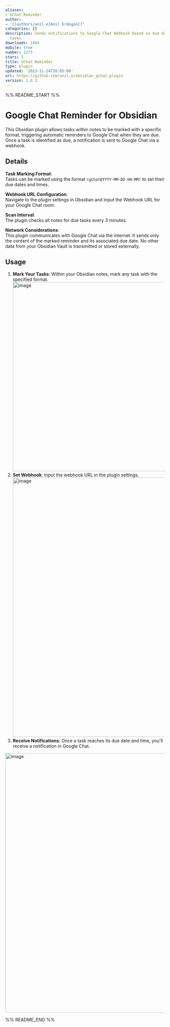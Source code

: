 ```yaml
---
aliases:
- GChat Reminder
author:
- '[[authors/anil-e|Anil Erdogan]]'
categories: []
description: Sends notifications to Google Chat Webhook based on due dates in Obsidian
  tasks.
downloads: 2484
mobile: true
number: 1273
stars: 5
title: GChat Reminder
type: plugin
updated: '2023-11-24T20:05:08'
url: https://github.com/anil-e/obsidian_gchat_plugin
version: 1.0.3
---
```


%% README_START %%

# Google Chat Reminder for Obsidian

This Obsidian plugin allows tasks within notes to be marked with a specific format, triggering automatic reminders to Google Chat when they are due. Once a task is identified as due, a notification is sent to Google Chat via a webhook.

## Details

**Task Marking Format**:  
Tasks can be marked using the format `(gChat@YYYY-MM-DD HH:MM)` to set their due dates and times.

**Webhook URL Configuration**:  
Navigate to the plugin settings in Obsidian and input the Webhook URL for your Google Chat room.

**Scan Interval**:  
The plugin checks all notes for due tasks every 3 minutes.

**Network Considerations**:  
This plugin communicates with Google Chat via the internet. It sends only the content of the marked reminder and its associated due date. No other data from your Obsidian Vault is transmitted or stored externally.

## Usage

1. **Mark Your Tasks**: Within your Obsidian notes, mark any task with the specified format.
   <img width="598" alt="image" src="https://github.com/anil-e/obsidian_gchat_plugin/assets/81299222/fe2d9235-60ca-4f83-a348-061c505147ac">
2. **Set Webhook**: Input the webhook URL in the plugin settings.
   <img width="820" alt="image" src="https://github.com/anil-e/obsidian_gchat_plugin/assets/81299222/0f53e222-1adb-4320-be1d-a33ce5792f4e">
3. **Receive Notifications**: Once a task reaches its due date and time, you'll receive a notification in Google Chat.
<img width="820" alt="image" src="https://github.com/anil-e/obsidian_gchat_plugin/assets/81299222/908f618a-eead-4511-883f-f3414b02d5fe">


%% README_END %%